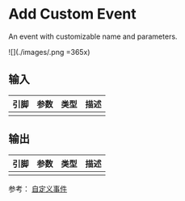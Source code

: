 # Add Custom Event

An event with customizable name and parameters.

![](./images/.png =365x)

## 输入
| 引脚 | 参数 | 类型 | 描述 |
| -- | -- | -- | -- |
| <IconPin color="" /> |  |  | 

## 输出
| 引脚 | 参数 | 类型 | 描述 |
| -- | -- | -- | -- |
| <IconPin color="" /> |  |  | 

参考：
[自定义事件](https://docs.unrealengine.com/4.27/zh-CN/ProgrammingAndScripting/Blueprints/UserGuide/Events/Custom/)
